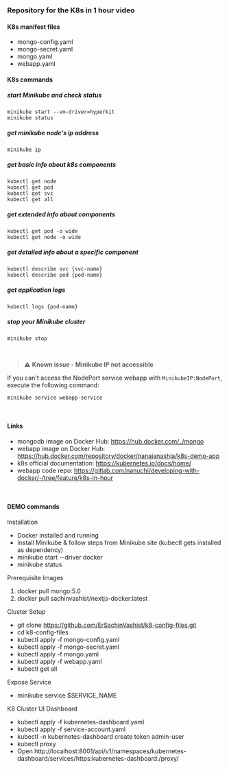 ### Repository for the K8s in 1 hour video

#### K8s manifest files 
* mongo-config.yaml
* mongo-secret.yaml
* mongo.yaml
* webapp.yaml

#### K8s commands

##### start Minikube and check status
    minikube start --vm-driver=hyperkit 
    minikube status

##### get minikube node's ip address
    minikube ip

##### get basic info about k8s components
    kubectl get node
    kubectl get pod
    kubectl get svc
    kubectl get all

##### get extended info about components
    kubectl get pod -o wide
    kubectl get node -o wide

##### get detailed info about a specific component
    kubectl describe svc {svc-name}
    kubectl describe pod {pod-name}

##### get application logs
    kubectl logs {pod-name}
    
##### stop your Minikube cluster
    minikube stop

<br />

> :warning: **Known issue - Minikube IP not accessible** 

If you can't access the NodePort service webapp with `MinikubeIP:NodePort`, execute the following command:
    
    minikube service webapp-service

<br />

#### Links
* mongodb image on Docker Hub: https://hub.docker.com/_/mongo
* webapp image on Docker Hub: https://hub.docker.com/repository/docker/nanajanashia/k8s-demo-app
* k8s official documentation: https://kubernetes.io/docs/home/
* webapp code repo: https://gitlab.com/nanuchi/developing-with-docker/-/tree/feature/k8s-in-hour


<br />

#### DEMO commands

Installation
* Docker installed and running
* Install Minikube & follow steps from Minikube site (kubectl gets installed as dependency)
* minikube start --driver docker
* minikube status

Prerequisite Images
1. docker pull mongo:5.0
2. docker pull sachinvashist/nextjs-docker:latest
	
Cluster Setup
* git clone https://github.com/ErSachinVashist/k8-config-files.git
* cd k8-config-files
* kubectl apply -f mongo-config.yaml
* kubectl apply -f mongo-secret.yaml
* kubectl apply -f mongo.yaml
* kubectl apply -f webapp.yaml
* kubectl get all

Expose Service
* minikube service $SERVICE_NAME

K8 Cluster UI Dashboard
* kubectl apply -f kubernetes-dashboard.yaml
* kubectl apply -f service-account.yaml
* kubectl -n kubernetes-dashboard create token admin-user
* kubectl proxy
* Open http://localhost:8001/api/v1/namespaces/kubernetes-dashboard/services/https:kubernetes-dashboard:/proxy/

